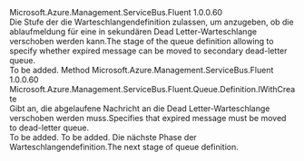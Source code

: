 <Type Name="IWithExpiredMessageMovedToDeadLetterQueue" FullName="Microsoft.Azure.Management.ServiceBus.Fluent.Queue.Definition.IWithExpiredMessageMovedToDeadLetterQueue">
  <TypeSignature Language="C#" Value="public interface IWithExpiredMessageMovedToDeadLetterQueue" />
  <TypeSignature Language="ILAsm" Value=".class public interface auto ansi abstract IWithExpiredMessageMovedToDeadLetterQueue" />
  <TypeSignature Language="DocId" Value="T:Microsoft.Azure.Management.ServiceBus.Fluent.Queue.Definition.IWithExpiredMessageMovedToDeadLetterQueue" />
  <TypeSignature Language="VB.NET" Value="Public Interface IWithExpiredMessageMovedToDeadLetterQueue" />
  <TypeSignature Language="F#" Value="type IWithExpiredMessageMovedToDeadLetterQueue = interface" />
  <AssemblyInfo>
    <AssemblyName>Microsoft.Azure.Management.ServiceBus.Fluent</AssemblyName>
    <AssemblyVersion>1.0.0.60</AssemblyVersion>
  </AssemblyInfo>
  <Interfaces />
  <Docs>
    <summary>
            <span data-ttu-id="09fab-101">Die Stufe der die Warteschlangendefinition zulassen, um anzugeben, ob die ablaufmeldung für eine in sekundären Dead Letter-Warteschlange verschoben werden kann.</span><span class="sxs-lookup"><span data-stu-id="09fab-101">The stage of the queue definition allowing to specify whether expired message can be moved to secondary dead-letter queue.</span></span>
            </summary>
    <remarks>To be added.</remarks>
  </Docs>
  <Members>
    <Member MemberName="WithExpiredMessageMovedToDeadLetterQueue">
      <MemberSignature Language="C#" Value="public Microsoft.Azure.Management.ServiceBus.Fluent.Queue.Definition.IWithCreate WithExpiredMessageMovedToDeadLetterQueue ();" />
      <MemberSignature Language="ILAsm" Value=".method public hidebysig newslot virtual instance class Microsoft.Azure.Management.ServiceBus.Fluent.Queue.Definition.IWithCreate WithExpiredMessageMovedToDeadLetterQueue() cil managed" />
      <MemberSignature Language="DocId" Value="M:Microsoft.Azure.Management.ServiceBus.Fluent.Queue.Definition.IWithExpiredMessageMovedToDeadLetterQueue.WithExpiredMessageMovedToDeadLetterQueue" />
      <MemberSignature Language="VB.NET" Value="Public Function WithExpiredMessageMovedToDeadLetterQueue () As IWithCreate" />
      <MemberSignature Language="F#" Value="abstract member WithExpiredMessageMovedToDeadLetterQueue : unit -&gt; Microsoft.Azure.Management.ServiceBus.Fluent.Queue.Definition.IWithCreate" Usage="iWithExpiredMessageMovedToDeadLetterQueue.WithExpiredMessageMovedToDeadLetterQueue " />
      <MemberType>Method</MemberType>
      <AssemblyInfo>
        <AssemblyName>Microsoft.Azure.Management.ServiceBus.Fluent</AssemblyName>
        <AssemblyVersion>1.0.0.60</AssemblyVersion>
      </AssemblyInfo>
      <ReturnValue>
        <ReturnType>Microsoft.Azure.Management.ServiceBus.Fluent.Queue.Definition.IWithCreate</ReturnType>
      </ReturnValue>
      <Parameters />
      <Docs>
        <summary>
            <span data-ttu-id="09fab-102">Gibt an, die abgelaufene Nachricht an die Dead Letter-Warteschlange verschoben werden muss.</span><span class="sxs-lookup"><span data-stu-id="09fab-102">Specifies that expired message must be moved to dead-letter queue.</span></span>
            </summary>
        <returns>To be added.</returns>
        <remarks>To be added.</remarks>
        <return><span data-ttu-id="09fab-103">Die nächste Phase der Warteschlangendefinition.</span><span class="sxs-lookup"><span data-stu-id="09fab-103">The next stage of queue definition.</span></span></return>
      </Docs>
    </Member>
  </Members>
</Type>